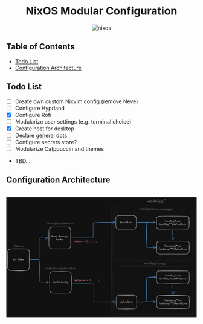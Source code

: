 <h1 align="center">NixOS Modular Configuration</h1>

<div align="center">

![nixos](https://img.shields.io/badge/NixOS-24273A.svg?style=flat&logo=nixos&logoColor=CAD3F5)

</div>

## Table of Contents

- [Todo List](#todo-list)
- [Configuration Architecture](#configuration-architecture)

## Todo List

- [ ] Create own custom Nixvim config (remove Neve)
- [ ] Configure Hyprland
- [x] Configure Rofi
- [ ] Modularize user settings (e.g. terminal choice)
- [x] Create host for desktop
- [ ] Declare general dots
- [ ] Configure secrets store?
- [ ] Modularize Catppuccin and themes
- TBD...

## Configuration Architecture

<div align="center">
    <img src="assets/design.png" style="width: 450; margin: 1rem 0 0 0" />
</div>
